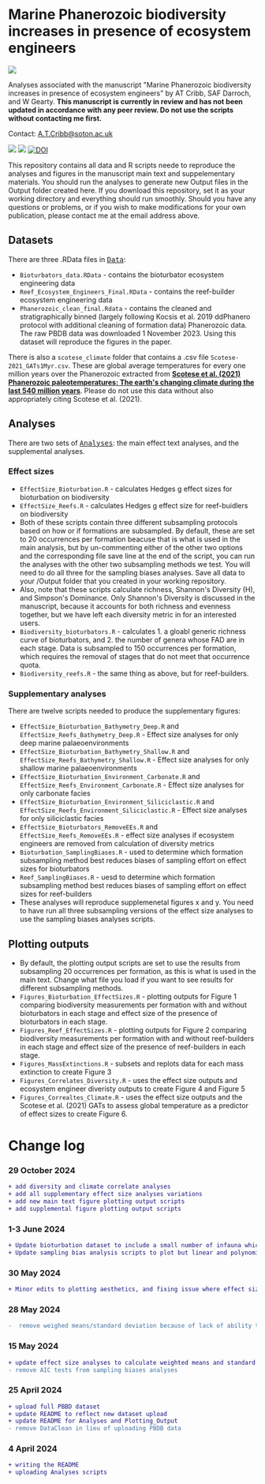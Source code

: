 # Marine Phanerozoic biodiversity increases in presence of ecosystem engineers

<a href="https://doi.org/10.21203/rs.3.rs-5447601/v1"><img src="https://img.shields.io/badge/Download preprint here!-ffb703"></a>

Analyses associated with the manuscript "Marine Phanerozoic biodiversity increases in presence of ecosystem engineers" by AT Cribb, SAF Darroch, and W Gearty. <b>This manuscript is currently in review and has not been updated in accordance with any peer review. Do not use the scripts without contacting me first.</b>

Contact: A.T.Cribb@soton.ac.uk

<img src="https://img.shields.io/badge/README%20is%20under%20construction-ff5400"> <img src="https://img.shields.io/badge/unpublished:-in review-7678ed"> <a href="https://doi.org/10.5281/zenodo.14196644"><img src="https://zenodo.org/badge/DOI/10.5281/zenodo.14196644.svg" alt="DOI"></a>

This repository contains all data and R scripts neede to reproduce the analyses and figures in the manuscript main text and suppelementary materials. You should run the analyses to generate new Output files in the Output folder created here. If you download this repository, set it as your working directory and everything should run smoothly. Should you have any questions or problems, or if you wish to make modifications for your own publication, please contact me at the email address above.

## Datasets
There are three .RData files in <kbd>[Data](https://github.com/atcribb/Ecosystem-Engineers-Biodiversity/tree/main/Data)</kbd>:
* ``Bioturbators_data.RData`` - contains the bioturbator ecosystem engineering data
* ``Reef_Ecosystem_Engineers_Final.RData`` - contains the reef-builder ecosystem engineering data
* ``Phanerozoic_clean_final.Rdata`` - contains the cleaned and stratigraphically binned (largely following Kocsis et al. 2019 ddPhanero protocol with additional cleaning of formation data) Phanerozoic data. The raw PBDB data was downloaded 1 November 2023. Using this dataset will reproduce the figures in the paper. 

There is also a ``scotese_climate`` folder that contains a .csv file ``Scotese-2021_GATs1Myr.csv``. These are global average temperatures for every one million years over the Phanerozoic extracted from <a href="https://doi.org/10.1016/j.earscirev.2021.103503"><b>Scotese et al. (2021) Phanerozoic paleotemperatures: The earth's changing climate during the last 540 million years</b></a>. Please do not use this data without also appropriately citing Scotese et al. (2021). 

## Analyses
There are two sets of <kbd>[Analyses](https://github.com/atcribb/Ecosystem-Engineers-Biodiversity/tree/main/Data)</kbd>: the main effect text analyses, and the supplemental analyses.

### Effect sizes 
* ``EffectSize_Bioturbation.R`` - calculates Hedges g effect sizes for bioturbation on biodiversity 
* ``EffectSize_Reefs.R`` - calculates Hedges g effect size for reef-buidlers on biodiversity
* Both of these scripts contain three different subsampling protocols based on how or if formations are subsampled. By default, these are set to 20 occurrences per formation beacuse that is what is used in the main analysis, but by un-commenting either of the other two options and the corresponding file save line at the end of the script, you can run the analyses with the other two subsampling methods we test. You will need to do all three for the sampling biases analyses. Save all data to your /Output folder that you created in your working repository.
* Also, note that these scripts calculate richness, Shannon's Diversity (H), and Simpson's Dominance. Only Shannon's Diversity is discussed in the manuscript, because it accounts for both richness and evenness together, but we have left each diversity metric in for an interested users. 
* ``Biodiversity_bioturbators.R`` - calculates 1. a gloabl generic richness curve of bioturbators, and 2. the number of genera whose FAD are in each stage. Data is subsampled to 150 occurrences per formation, which requires the removal of stages that do not meet that occurrence quota. 
* ``Biodiversity_reefs.R`` - the same thing as above, but for reef-builders.

### Supplementary analyses
There are twelve scripts needed to produce the supplementary figures:
* ``EffectSize_Bioturbation_Bathymetry_Deep.R`` and ``EffectSize_Reefs_Bathymetry_Deep.R`` - Effect size analyses for only deep marine palaeoenvironments
* ``EffectSize_Bioturbation_Bathymetry_Shallow.R`` and ``EffectSize_Reefs_Bathymetry_Shallow.R`` - Effect size analyses for only shallow marine palaeoenvironments
* ``EffectSize_Bioturbation_Environment_Carbonate.R`` and ``EffectSize_Reefs_Environment_Carbonate.R`` - Effect size analyses for only carbonate facies
* ``EffectSize_Bioturbation_Environment_Siliciclastic.R`` and ``EffectSize_Reefs_Environment_Siliciclastic.R`` - Effect size analyses for only siliciclastic facies 
* ``EffectSize_Bioturbators_RemoveEEs.R`` and ``EffectSize_Reefs_RemoveEEs.R`` - effect size analyses if ecosystem engineers are removed from calculation of diversity metrics 
* ``Bioturbation_SamplingBiases.R`` - used to determine which formation subsampling method best reduces biases of sampling effort on effect sizes for bioturbators 
* ``Reef_SamplingBiases.R`` - uesd to determine which formation subsampling method best reduces biases of sampling effort on effect sizes for reef-builders
* These analyses will reproduce supplemenetal figures x and y. You need to have run all three subsampling versions of the effect size analyses to use the sampling biases analyses scripts. 

## Plotting outputs 
* By default, the plotting output scripts are set to use the results from subsampling 20 occurrences per formation, as this is what is used in the main text. Change what file you load if you want to see results for different subsampling methods.
* ``Figures_Bioturbation_EffectSizes.R`` - plotting outputs for Figure 1 comparing biodiversity measurements per formation with and without bioturbators in each stage and effect size of the presence of bioturbators in each stage. 
* ``Figures_Reef_EffectSizes.R`` - plotting outputs for Figure 2 comparing biodiversity measurements per formation with and without reef-builders in each stage and effect size of the presence of reef-builders in each stage.
* ``Figures_MassExtinctions.R`` - subsets and replots data for each mass extinction to create Figure 3
* ``Figures_Correlates_Diversity.R`` - uses the effect size outputs and ecosystem engineer diveristy outputs to create Figure 4 and Figure 5
* ``Figures_Correaltes_Climate.R`` - uses the effect size outputs and the Scotese et al. (2021) GATs to assess global temperature as a predictor of effect sizes to create Figure 6. 

# Change log
### 29 October 2024
```diff
+ add diversity and climate correlate analyses
+ add all supplementary effect size analyses variations 
+ add new main text figure plotting output scripts 
+ add supplemental figure plotting output scripts
```

### 1-3 June 2024
```diff
+ Update bioturbation dataset to include a small number of infauna which were not previously included 
+ Update sampling bias analysis scripts to plot but linear and polynomial regressions more easily 
```

### 30 May 2024
```diff
+ Minor edits to plotting aesthetics, and fixing issue where effect sizes strength was not being assessed based on uncertainty bounds
```

### 28 May 2024
```diff
-  remove weighed means/standard deviation because of lack of ability to consistently apply in each stage - with large iter, more likely to deal with n1=1 in stages where EEs are not dominant, where sd and thereby weighted means/sd cannot be calculated. Switching back to unweighted mean and standard deviation to opt for consistency. None of this impacts Hedges g.
```

### 15 May 2024
```diff
+ update effect size analyses to calculate weighted means and standard deviations for generic richness and Shannon's Diversity
- remove AIC tests from sampling biases analyses
```

### 25 April 2024
```diff
+ upload full PBBD dataset
+ update README to reflect new dataset upload
+ update README for Analyses and Plotting_Output
- remove DataClean in lieu of uploading PBDB data
```

### 4 April 2024
```diff
+ writing the README
+ uploading Analyses scripts
```

